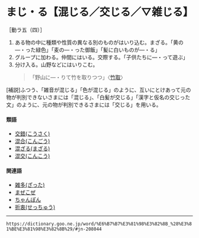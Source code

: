 # まじ・る【混じる／交じる／▽雑じる】

［動ラ五（四）］
1. ある物の中に種類や性質の異なる別のものがはいり込む。まざる。「黄の―・った緑色」「麦の―・った御飯」「髪に白いものが―・る」
2. グループに加わる。仲間にはいる。交際する。「子供たちに―・って遊ぶ」
3. 分け入る。山野などにはいりこむ。
    >「野山に―・りて竹を取りつつ」〈[竹取](https://dictionary.goo.ne.jp/word/%E7%AB%B9%E5%8F%96%E7%89%A9%E8%AA%9E/#jn-136133)〉
        

\[補説\]ふつう、「雑音が混じる」「色が混じる」のように、互いにとけあって元の物が判別できないさまには「混じる」、「白髪が交じる」「漢字と仮名の交じった文」のように、元の物が判別できるさまには「交じる」を用いる。

#### 類語

-   [交錯(こうさく)](https://dictionary.goo.ne.jp/word/%E4%BA%A4%E9%8C%AF/#jn-72926)
-   [混合(こんごう)](https://dictionary.goo.ne.jp/word/%E6%B7%B7%E5%90%88/#jn-83373)
-   [混ざる(まざる)](https://dictionary.goo.ne.jp/word/%E6%B7%B7%E3%81%96%E3%82%8B/#jn-207930)
-   [混交(こんこう)](https://dictionary.goo.ne.jp/word/%E6%B7%B7%E4%BA%A4/#jn-83369)

#### 関連語

-   [雑多(ざった)](https://dictionary.goo.ne.jp/word/%E9%9B%91%E5%A4%9A/#jn-88455)
-   [まぜこぜ](https://dictionary.goo.ne.jp/word/%E3%81%BE%E3%81%9C%E3%81%93%E3%81%9C/#jn-208217)
-   [ちゃんぽん](https://dictionary.goo.ne.jp/word/%E3%81%A1%E3%82%83%E3%82%93%E3%81%BD%E3%82%93/#jn-142919)
-   [折衷(せっちゅう)](https://dictionary.goo.ne.jp/word/%E6%8A%98%E8%A1%B7/#jn-124660)

---
`https://dictionary.goo.ne.jp/word/%E6%B7%B7%E3%81%98%E3%82%8B_%28%E3%81%BE%E3%81%98%E3%82%8B%29/#jn-208044`